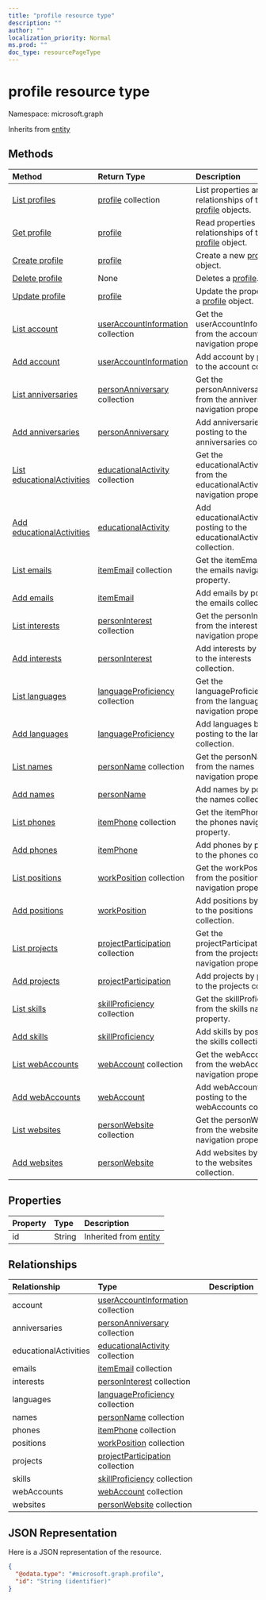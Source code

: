 ```yaml
---
title: "profile resource type"
description: ""
author: ""
localization_priority: Normal
ms.prod: ""
doc_type: resourcePageType
---
```


# profile resource type


Namespace: microsoft.graph




Inherits from [entity](../resources/entity.md)

## Methods
|Method|Return Type|Description|
|:---|:---|:---|
|[List profiles](../api/profile-list.md)|[profile](../resources/profile.md) collection|List properties and relationships of the [profile](../resources/profile.md) objects.|
|[Get profile](../api/profile-get.md)|[profile](../resources/profile.md)|Read properties and relationships of the [profile](../resources/profile.md) object.|
|[Create profile](../api/profile-create.md)|[profile](../resources/profile.md)|Create a new [profile](../resources/profile.md) object.|
|[Delete profile](../api/profile-delete.md)|None|Deletes a [profile](../resources/profile.md).|
|[Update profile](../api/profile-update.md)|[profile](../resources/profile.md)|Update the properties of a [profile](../resources/profile.md) object.|
|[List account](../api/profile-list-account.md)|[userAccountInformation](../resources/useraccountinformation.md) collection|Get the userAccountInformations from the account navigation property.|
|[Add account](../api/profile-post-account.md)|[userAccountInformation](../resources/useraccountinformation.md)|Add account by posting to the account collection.|
|[List anniversaries](../api/profile-list-anniversaries.md)|[personAnniversary](../resources/personanniversary.md) collection|Get the personAnniversaries from the anniversaries navigation property.|
|[Add anniversaries](../api/profile-post-anniversaries.md)|[personAnniversary](../resources/personanniversary.md)|Add anniversaries by posting to the anniversaries collection.|
|[List educationalActivities](../api/profile-list-educationalactivities.md)|[educationalActivity](../resources/educationalactivity.md) collection|Get the educationalActivities from the educationalActivities navigation property.|
|[Add educationalActivities](../api/profile-post-educationalactivities.md)|[educationalActivity](../resources/educationalactivity.md)|Add educationalActivities by posting to the educationalActivities collection.|
|[List emails](../api/profile-list-emails.md)|[itemEmail](../resources/itememail.md) collection|Get the itemEmails from the emails navigation property.|
|[Add emails](../api/profile-post-emails.md)|[itemEmail](../resources/itememail.md)|Add emails by posting to the emails collection.|
|[List interests](../api/profile-list-interests.md)|[personInterest](../resources/personinterest.md) collection|Get the personInterests from the interests navigation property.|
|[Add interests](../api/profile-post-interests.md)|[personInterest](../resources/personinterest.md)|Add interests by posting to the interests collection.|
|[List languages](../api/profile-list-languages.md)|[languageProficiency](../resources/languageproficiency.md) collection|Get the languageProficiencies from the languages navigation property.|
|[Add languages](../api/profile-post-languages.md)|[languageProficiency](../resources/languageproficiency.md)|Add languages by posting to the languages collection.|
|[List names](../api/profile-list-names.md)|[personName](../resources/personname.md) collection|Get the personNames from the names navigation property.|
|[Add names](../api/profile-post-names.md)|[personName](../resources/personname.md)|Add names by posting to the names collection.|
|[List phones](../api/profile-list-phones.md)|[itemPhone](../resources/itemphone.md) collection|Get the itemPhones from the phones navigation property.|
|[Add phones](../api/profile-post-phones.md)|[itemPhone](../resources/itemphone.md)|Add phones by posting to the phones collection.|
|[List positions](../api/profile-list-positions.md)|[workPosition](../resources/workposition.md) collection|Get the workPositions from the positions navigation property.|
|[Add positions](../api/profile-post-positions.md)|[workPosition](../resources/workposition.md)|Add positions by posting to the positions collection.|
|[List projects](../api/profile-list-projects.md)|[projectParticipation](../resources/projectparticipation.md) collection|Get the projectParticipations from the projects navigation property.|
|[Add projects](../api/profile-post-projects.md)|[projectParticipation](../resources/projectparticipation.md)|Add projects by posting to the projects collection.|
|[List skills](../api/profile-list-skills.md)|[skillProficiency](../resources/skillproficiency.md) collection|Get the skillProficiencies from the skills navigation property.|
|[Add skills](../api/profile-post-skills.md)|[skillProficiency](../resources/skillproficiency.md)|Add skills by posting to the skills collection.|
|[List webAccounts](../api/profile-list-webaccounts.md)|[webAccount](../resources/webaccount.md) collection|Get the webAccounts from the webAccounts navigation property.|
|[Add webAccounts](../api/profile-post-webaccounts.md)|[webAccount](../resources/webaccount.md)|Add webAccounts by posting to the webAccounts collection.|
|[List websites](../api/profile-list-websites.md)|[personWebsite](../resources/personwebsite.md) collection|Get the personWebsites from the websites navigation property.|
|[Add websites](../api/profile-post-websites.md)|[personWebsite](../resources/personwebsite.md)|Add websites by posting to the websites collection.|

## Properties
|Property|Type|Description|
|:---|:---|:---|
|id|String| Inherited from [entity](../resources/entity.md)|

## Relationships
|Relationship|Type|Description|
|:---|:---|:---|
|account|[userAccountInformation](../resources/useraccountinformation.md) collection||
|anniversaries|[personAnniversary](../resources/personanniversary.md) collection||
|educationalActivities|[educationalActivity](../resources/educationalactivity.md) collection||
|emails|[itemEmail](../resources/itememail.md) collection||
|interests|[personInterest](../resources/personinterest.md) collection||
|languages|[languageProficiency](../resources/languageproficiency.md) collection||
|names|[personName](../resources/personname.md) collection||
|phones|[itemPhone](../resources/itemphone.md) collection||
|positions|[workPosition](../resources/workposition.md) collection||
|projects|[projectParticipation](../resources/projectparticipation.md) collection||
|skills|[skillProficiency](../resources/skillproficiency.md) collection||
|webAccounts|[webAccount](../resources/webaccount.md) collection||
|websites|[personWebsite](../resources/personwebsite.md) collection||

## JSON Representation
Here is a JSON representation of the resource.
<!-- {
  "blockType": "resource",
  "keyProperty": "id",
  "@odata.type": "microsoft.graph.profile",
  "baseType": "microsoft.graph.entity",
  "openType": false
}
-->
``` json
{
  "@odata.type": "#microsoft.graph.profile",
  "id": "String (identifier)"
}
```


